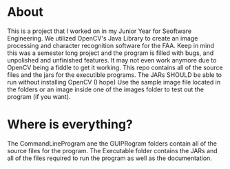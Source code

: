 # About
This is a project that I worked on in my Junior Year for Seoftware Engineering. We utilized OpenCV's Java Library to create an image processing and character recognition software for the FAA.
Keep in mind this was a semester long project and the program is filled with bugs, and unpolished and unfinished features. It may not even work anymore due to OpenCV being a fiddle to get it working.
This repo contains all of the source files and the jars for the executible programs. The JARs SHOULD be able to run without installing OpenCV (I hope)
Use the sample image file located in the folders or an image inside one of the images folder to test out the program (if you want).

# Where is everything?
The CommandLineProgram ane the GUIPRogram folders contain all of the source files for the program.
The Executable folder contains the JARs and all of the files required to run the program as well as the documentation.
